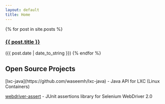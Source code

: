 ```yaml
---
layout: default
title: Home
---
```


{% for post in site.posts %}
   <h3> <a href="{{ post.url }}">{{ post.title }}</a> </h3> 
   <span style="post-date">({{ post.date | date_to_string }})</span>
{% endfor %}

<h2>Open Source Projects</h2>
[lxc-java](https://github.com/waseemh/lxc-java) - Java API for LXC (Linux Containers)

[webdriver-assert](https://github.com/waseemh/webdriver-assert) - JUnit assertions library for Selenium WebDriver 2.0
